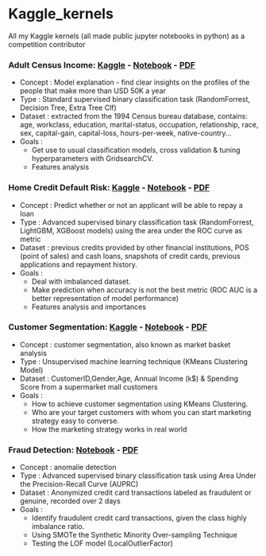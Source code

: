 # Kaggle_kernels
All my Kaggle kernels (all made public jupyter notebooks in python) as a competition contributor


### Adult Census Income: [Kaggle](https://www.kaggle.com/obrunet/adult-census-income) - [Notebook](https://github.com/obrunet/Kaggle_kernels/blob/master/Adult%20Census%20Income/Adult%20Census%20Income.ipynb) - [PDF](https://github.com/obrunet/Kaggle_kernels/blob/master/Adult%20Census%20Income/Adult%20Census%20Income.pdf)
* Concept : Model explanation - find clear insights on the profiles of the people that make more than USD 50K a year
* Type : Standard supervised binary classification task (RandomForrest, Decision Tree, Extra Tree Clf) 
* Dataset : extracted from the 1994 Census bureau database, contains: age, workclass, education, marital-status, occupation, relationship, race, sex, capital-gain, capital-loss, hours-per-week, native-country...
* Goals :
  * Get use to usual classification models, cross validation & tuning hyperparameters with GridsearchCV. 
  * Features analysis
  
### Home Credit Default Risk: [Kaggle](https://www.kaggle.com/obrunet/home-credit-default-risk) - [Notebook](https://github.com/obrunet/Kaggle_kernels/blob/master/Home-Credit/Kaggle/Home_credit_default_risk.ipynb) - [PDF](https://github.com/obrunet/Kaggle_kernels/blob/master/Home-Credit/Kaggle/Home_credit_default_risk.pdf)
* Concept : Predict whether or not an applicant will be able to repay a loan
* Type : Advanced supervised binary classification task (RandomForrest, LightGBM, XGBoost models) using the area under the ROC curve as metric
* Dataset : previous credits provided by other financial institutions, POS (point of sales) and cash loans, snapshots of credit cards, previous applications and repayment history.
* Goals :
  * Deal with imbalanced dataset.
  * Make prediction when accuracy is not the best metric (ROC AUC is a better representation of model performance)
  * Features analysis and importances

### Customer Segmentation: [Kaggle](https://www.kaggle.com/obrunet/customer-segmentation-k-means-analysis) - [Notebook](https://github.com/obrunet/Kaggle_kernels/blob/master/Fraud%20Detection/Fraud-Detection.ipynb) - [PDF](https://github.com/obrunet/Kaggle_kernels/blob/master/Fraud%20Detection/Fraud-Detection.pdf)
* Concept : customer segmentation, also known as market basket analysis
* Type : Unsupervised machine learning technique (KMeans Clustering Model)
* Dataset : CustomerID,Gender,Age, Annual Income (k$) &	Spending Score from a supermarket mall customers
* Goals :
  * How to achieve customer segmentation using KMeans Clustering.
  * Who are your target customers with whom you can start marketing strategy easy to converse.
  * How the marketing strategy works in real world

### Fraud Detection: [Notebook](https://github.com/obrunet/Kaggle_kernels/blob/master/Customer%20Segmentation%20-%20K-Means%20Analysis/k_means.ipynb) - [PDF](https://github.com/obrunet/Kaggle_kernels/blob/master/Customer%20Segmentation%20-%20K-Means%20Analysis/k_means.pdf)
* Concept : anomalie detection
* Type : Advanced supervised binary classification task using Area Under the Precision-Recall Curve (AUPRC)
* Dataset : Anonymized credit card transactions labeled as fraudulent or genuine, recorded over 2 days
* Goals :
  * Identify fraudulent credit card transactions, given the class highly imbalance ratio.
  * Using SMOTe the Synthetic Minority Over-sampling Technique
  * Testing the LOF model (LocalOutlierFactor)

